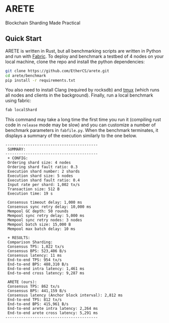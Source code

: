# ARETE
Blockchain Sharding Made Practical

## Quick Start

ARETE is written in Rust, but all benchmarking scripts are written in Python and run with [Fabric](http://www.fabfile.org/).
To deploy and benchmark a testbed of 4 nodes on your local machine, clone the repo and install the python dependencies:

```bash
git clone https://github.com/EtherCS/arete.git
cd arete/benchmark
pip install -r requirements.txt
```

You also need to install Clang (required by rocksdb) and [tmux](https://linuxize.com/post/getting-started-with-tmux/#installing-tmux) (which runs all nodes and clients in the background). Finally, run a local benchmark using fabric:

```bash
fab localShard
```

This command may take a long time the first time you run it (compiling rust code in `release` mode may be slow) and you can customize a number of benchmark parameters in `fabfile.py`. When the benchmark terminates, it displays a summary of the execution similarly to the one below.

```text
-----------------------------------------
 SUMMARY:
-----------------------------------------
 + CONFIG:
 Ordering shard size: 4 nodes
 Ordering shard fault ratio: 0.3 
 Execution shard number: 2 shards
 Execution shard size: 5 nodes
 Execution shard fault ratio: 0.4 
 Input rate per shard: 1,002 tx/s
 Transaction size: 512 B
 Execution time: 19 s

 Consensus timeout delay: 1,000 ms
 Consensus sync retry delay: 10,000 ms
 Mempool GC depth: 50 rounds
 Mempool sync retry delay: 5,000 ms
 Mempool sync retry nodes: 3 nodes
 Mempool batch size: 15,000 B
 Mempool max batch delay: 10 ms

 + RESULTS:
 Comparison Sharding:
 Consensus TPS: 1,022 tx/s
 Consensus BPS: 523,406 B/s
 Consensus latency: 11 ms
 End-to-end TPS: 954 tx/s
 End-to-end BPS: 488,310 B/s
 End-to-end intra latency: 1,461 ms
 End-to-end cross latency: 9,287 ms

 ARETE (ours):
 Consensus TPS: 862 tx/s
 Consensus BPS: 441,159 B/s
 Consensus latency (Anchor block interval): 2,812 ms
 End-to-end TPS: 812 tx/s
 End-to-end BPS: 415,961 B/s
 End-to-end arete intra latency: 2,264 ms
 End-to-end arete cross latency: 5,291 ms
-----------------------------------------
```